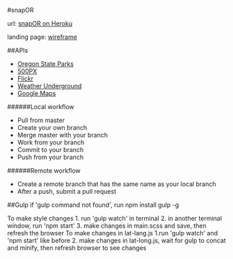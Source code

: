 #snapOR

url: [snapOR on Heroku](https://snaporegon.herokuapp.com/)

landing page: [wireframe](https://moqups.com/angelariggs/zbq8VzMg/p:a418af527)

##APIs
* [Oregon State Parks](http://oregonstateparks.org/data/index.cfm/)
* [500PX](https://github.com/500px/api-documentation)
* [Flickr](https://www.flickr.com/services/api/)
* [Weather Underground](http://www.wunderground.com/weather/api?MR=1)
* [Google Maps](https://developers.google.com/maps/documentation/javascript/) 

######Local workflow
* Pull from master
* Create your own branch
* Merge master with your branch
* Work from your branch
* Commit to your branch
* Push from your branch

######Remote workflow
* Create a remote branch that has the same name as your local branch
* After a push, submit a pull request

##Gulp
if 'gulp command not found', run npm install gulp -g

To make style changes
	1. run 'gulp watch' in terminal
	2. in another terminal window, run 'npm start'
	3. make changes in main.scss and save, then refresh the browser
To make changes in lat-lang.js
	1.run 'gulp watch' and 'npm start' like before
	2. make changes in lat-long.js, wait for gulp to concat and minify, then refresh browser to see changes
